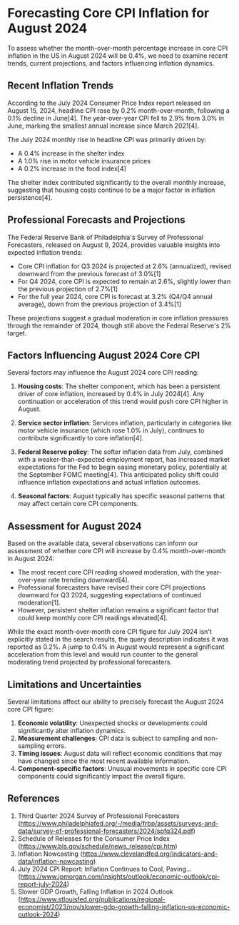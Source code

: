 # Forecasting Core CPI Inflation for August 2024

To assess whether the month-over-month percentage increase in core CPI inflation in the US in August 2024 will be 0.4%, we need to examine recent trends, current projections, and factors influencing inflation dynamics.

## Recent Inflation Trends

According to the July 2024 Consumer Price Index report released on August 15, 2024, headline CPI rose by 0.2% month-over-month, following a 0.1% decline in June[4]. The year-over-year CPI fell to 2.9% from 3.0% in June, marking the smallest annual increase since March 2021[4].

The July 2024 monthly rise in headline CPI was primarily driven by:
- A 0.4% increase in the shelter index
- A 1.0% rise in motor vehicle insurance prices
- A 0.2% increase in the food index[4]

The shelter index contributed significantly to the overall monthly increase, suggesting that housing costs continue to be a major factor in inflation persistence[4].

## Professional Forecasts and Projections

The Federal Reserve Bank of Philadelphia's Survey of Professional Forecasters, released on August 9, 2024, provides valuable insights into expected inflation trends:

- Core CPI inflation for Q3 2024 is projected at 2.6% (annualized), revised downward from the previous forecast of 3.0%[1]
- For Q4 2024, core CPI is expected to remain at 2.6%, slightly lower than the previous projection of 2.7%[1]
- For the full year 2024, core CPI is forecast at 3.2% (Q4/Q4 annual average), down from the previous projection of 3.4%[1]

These projections suggest a gradual moderation in core inflation pressures through the remainder of 2024, though still above the Federal Reserve's 2% target.

## Factors Influencing August 2024 Core CPI

Several factors may influence the August 2024 core CPI reading:

1. **Housing costs**: The shelter component, which has been a persistent driver of core inflation, increased by 0.4% in July 2024[4]. Any continuation or acceleration of this trend would push core CPI higher in August.

2. **Service sector inflation**: Services inflation, particularly in categories like motor vehicle insurance (which rose 1.0% in July), continues to contribute significantly to core inflation[4].

3. **Federal Reserve policy**: The softer inflation data from July, combined with a weaker-than-expected employment report, has increased market expectations for the Fed to begin easing monetary policy, potentially at the September FOMC meeting[4]. This anticipated policy shift could influence inflation expectations and actual inflation outcomes.

4. **Seasonal factors**: August typically has specific seasonal patterns that may affect certain core CPI components.

## Assessment for August 2024

Based on the available data, several observations can inform our assessment of whether core CPI will increase by 0.4% month-over-month in August 2024:

- The most recent core CPI reading showed moderation, with the year-over-year rate trending downward[4].
- Professional forecasters have revised their core CPI projections downward for Q3 2024, suggesting expectations of continued moderation[1].
- However, persistent shelter inflation remains a significant factor that could keep monthly core CPI readings elevated[4].

While the exact month-over-month core CPI figure for July 2024 isn't explicitly stated in the search results, the query description indicates it was reported as 0.2%. A jump to 0.4% in August would represent a significant acceleration from this level and would run counter to the general moderating trend projected by professional forecasters.

## Limitations and Uncertainties

Several limitations affect our ability to precisely forecast the August 2024 core CPI figure:

1. **Economic volatility**: Unexpected shocks or developments could significantly alter inflation dynamics.
2. **Measurement challenges**: CPI data is subject to sampling and non-sampling errors.
3. **Timing issues**: August data will reflect economic conditions that may have changed since the most recent available information.
4. **Component-specific factors**: Unusual movements in specific core CPI components could significantly impact the overall figure.

## References

1. Third Quarter 2024 Survey of Professional Forecasters (https://www.philadelphiafed.org/-/media/frbp/assets/surveys-and-data/survey-of-professional-forecasters/2024/spfq324.pdf)
2. Schedule of Releases for the Consumer Price Index (https://www.bls.gov/schedule/news_release/cpi.htm)
3. Inflation Nowcasting (https://www.clevelandfed.org/indicators-and-data/inflation-nowcasting)
4. July 2024 CPI Report: Inflation Continues to Cool, Paving... (https://www.jpmorgan.com/insights/outlook/economic-outlook/cpi-report-july-2024)
5. Slower GDP Growth, Falling Inflation in 2024 Outlook (https://www.stlouisfed.org/publications/regional-economist/2023/nov/slower-gdp-growth-falling-inflation-us-economic-outlook-2024)